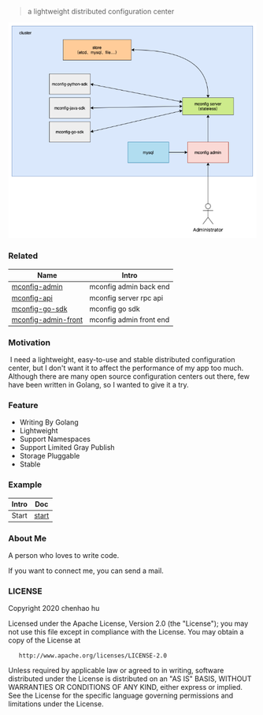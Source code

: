 
> a lightweight distributed configuration center

![mconfig](img/mconfig.png)

### Related

| Name                                                         | Intro                   |
| ------------------------------------------------------------ | ----------------------- |
| [mconfig-admin](https://github.com/mhchlib/mconfig-admin)    | mconfig admin back end  |
| [mconfig-api](https://github.com/mhchlib/mconfig-api)        | mconfig server rpc api  |
| [mconfig-go-sdk](https://github.com/mhchlib/mconfig-go-sdk)  | mconfig go sdk          |
| [mconfig-admin-front](https://github.com/mhchlib/mconfig-admin-front) | mconfig admin front end |



### Motivation

​	I need a lightweight, easy-to-use and stable distributed configuration center, but I don't want it to affect the performance of my app too much.
​	Although there are many open source configuration centers out there, few have been written in Golang, so I wanted to give it a try.

### Feature

* Writing By Golang
* Lightweight
* Support Namespaces
* Support Limited Gray Publish
* Storage Pluggable
* Stable

### Example

| Intro | Doc                    |
| ----- | ---------------------- |
| Start | [start](docs/start.md) |



### About Me

A person who loves to write code.

If you want to connect me, you can send a mail.

### LICENSE

   Copyright 2020 chenhao hu

   Licensed under the Apache License, Version 2.0 (the "License");
   you may not use this file except in compliance with the License.
   You may obtain a copy of the License at

       http://www.apache.org/licenses/LICENSE-2.0

   Unless required by applicable law or agreed to in writing, software
   distributed under the License is distributed on an "AS IS" BASIS,
   WITHOUT WARRANTIES OR CONDITIONS OF ANY KIND, either express or implied.
   See the License for the specific language governing permissions and
   limitations under the License.